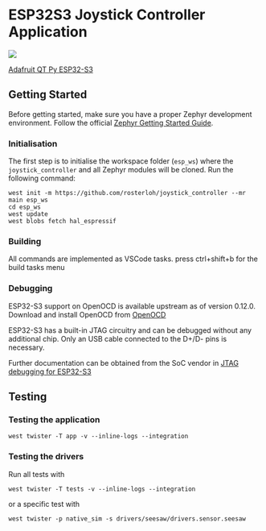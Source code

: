 # ESP32S3 Joystick Controller Application

<a href="https://github.com/rosterloh/joystick_controller/actions/workflows/build.yml?query=branch%3Amain">
  <img src="https://github.com/rosterloh/joystick_controller/actions/workflows/build.yml/badge.svg?event=push">
</a>

[Adafruit QT Py ESP32-S3](https://learn.adafruit.com/adafruit-qt-py-esp32-s3/overview)

## Getting Started

Before getting started, make sure you have a proper Zephyr development
environment. Follow the official
[Zephyr Getting Started Guide](https://docs.zephyrproject.org/latest/getting_started/index.html).

### Initialisation

The first step is to initialise the workspace folder (``esp_ws``) where
the ``joystick_controller`` and all Zephyr modules will be cloned. Run the following
command:

```shell
west init -m https://github.com/rosterloh/joystick_controller --mr main esp_ws
cd esp_ws
west update
west blobs fetch hal_espressif
```

### Building

All commands are implemented as VSCode tasks. press ctrl+shift+b for the build tasks menu

### Debugging

ESP32-S3 support on OpenOCD is available upstream as of version 0.12.0. Download and install OpenOCD from [OpenOCD](https://github.com/openocd-org/openocd)

ESP32-S3 has a built-in JTAG circuitry and can be debugged without any additional chip. Only an USB cable connected to the D+/D- pins is necessary.

Further documentation can be obtained from the SoC vendor in [JTAG debugging for ESP32-S3](https://docs.espressif.com/projects/esp-idf/en/latest/esp32s3/api-guides/jtag-debugging/)

## Testing

### Testing the application

```shell
west twister -T app -v --inline-logs --integration
```

### Testing the drivers

Run all tests with

```shell
west twister -T tests -v --inline-logs --integration
```

or a specific test with

```shell
west twister -p native_sim -s drivers/seesaw/drivers.sensor.seesaw
```
